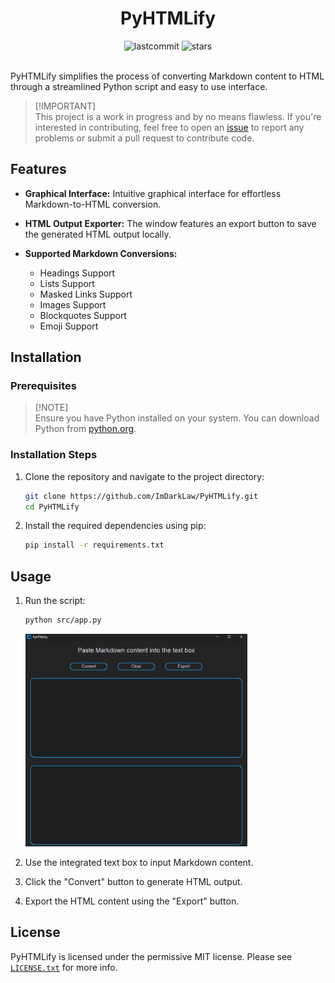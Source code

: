 <div align="center">
<!-- Header -->
  <h1>PyHTMLify</h1>
<!-- Shields.io  Badges -->
  <img src="https://img.shields.io/github/last-commit/ImDarkLaw/PyHTMLify" alt="lastcommit">
  <img src="https://img.shields.io/github/stars/ImDarkLaw/PyHTMLify" alt="stars">
</div><br>

<!-- Description -->
PyHTMLify simplifies the process of converting Markdown content to HTML through a streamlined Python script and easy to use interface.

> [!IMPORTANT]\
> This project is a work in progress and by no means flawless. If you're interested in contributing, feel free to open an [issue](https://github.com/ImDarkLaw/PyHTMLify/issues) to report any problems or submit a pull request to contribute code.

<!-- Key functionalities and features -->
## Features

- **Graphical Interface:** Intuitive graphical interface for effortless Markdown-to-HTML conversion.
- **HTML Output Exporter:** The window features an export button to save the generated HTML output locally.
- **Supported Markdown Conversions:**
  
  - Headings Support
  - Lists Support
  - Masked Links Support
  - Images Support
  - Blockquotes Support
  - Emoji Support

<!-- Instructions for setting up and using PyHTMLify -->
## Installation

### Prerequisites

> [!NOTE]\
> Ensure you have Python installed on your system. You can download Python from [python.org](https://www.python.org/).

### Installation Steps

1. Clone the repository and navigate to the project directory:
    ```bash
    git clone https://github.com/ImDarkLaw/PyHTMLify.git
    cd PyHTMLify   
    ```

2. Install the required dependencies using pip:
    ```bash
    pip install -r requirements.txt
    ```

## Usage

1. Run the script:
    ```bash
    python src/app.py
    ```
   <img src="src/assets/Window.png" alt="Window" height="340">

2. Use the integrated text box to input Markdown content.
3. Click the "Convert" button to generate HTML output.
4. Export the HTML content using the "Export" button.

<!-- Licensing Terms -->
## License

PyHTMLify is licensed under the permissive MIT license. Please see [`LICENSE.txt`](https://github.com/ImDarkLaw/PyHTMLify/blob/main/LICENSE) for more info.
